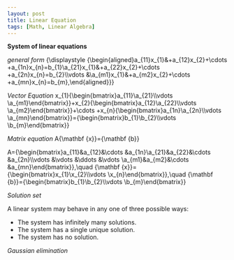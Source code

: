 ```yaml
---
layout: post
title: Linear Equation
tags: [Math, Linear Algebra]
---
```

**System of linear equations**


*general form*
{\displaystyle {\begin{aligned}a_{11}x_{1}&+a_{12}x_{2}+\cdots +a_{1n}x_{n}=b_{1}\\a_{21}x_{1}&+a_{22}x_{2}+\cdots +a_{2n}x_{n}=b_{2}\\\vdots &\\a_{m1}x_{1}&+a_{m2}x_{2}+\cdots +a_{mn}x_{n}=b_{m},\end{aligned}}}

*Vector Equation*
x_{1}{\begin{bmatrix}a_{11}\\a_{21}\\\vdots \\a_{m1}\end{bmatrix}}+x_{2}{\begin{bmatrix}a_{12}\\a_{22}\\\vdots \\a_{m2}\end{bmatrix}}+\cdots +x_{n}{\begin{bmatrix}a_{1n}\\a_{2n}\\\vdots \\a_{mn}\end{bmatrix}}={\begin{bmatrix}b_{1}\\b_{2}\\\vdots \\b_{m}\end{bmatrix}}


*Matrix equation*
A{\mathbf {x}}={\mathbf {b}}

A={\begin{bmatrix}a_{11}&a_{12}&\cdots &a_{1n}\\a_{21}&a_{22}&\cdots &a_{2n}\\\vdots &\vdots &\ddots &\vdots \\a_{m1}&a_{m2}&\cdots &a_{mn}\end{bmatrix}},\quad {\mathbf {x}}={\begin{bmatrix}x_{1}\\x_{2}\\\vdots \\x_{n}\end{bmatrix}},\quad {\mathbf {b}}={\begin{bmatrix}b_{1}\\b_{2}\\\vdots \\b_{m}\end{bmatrix}}


*Solution set*

A linear system may behave in any one of three possible ways:

- The system has infinitely many solutions.
- The system has a single unique solution.
- The system has no solution.


*Gaussian elimination*

